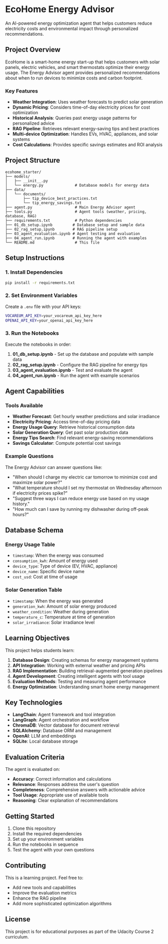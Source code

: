 # EcoHome Energy Advisor

An AI-powered energy optimization agent that helps customers reduce electricity costs and environmental impact through personalized recommendations.

## Project Overview

EcoHome is a smart-home energy start-up that helps customers with solar panels, electric vehicles, and smart thermostats optimize their energy usage. The Energy Advisor agent provides personalized recommendations about when to run devices to minimize costs and carbon footprint.

### Key Features

- **Weather Integration**: Uses weather forecasts to predict solar generation
- **Dynamic Pricing**: Considers time-of-day electricity prices for cost optimization
- **Historical Analysis**: Queries past energy usage patterns for personalized advice
- **RAG Pipeline**: Retrieves relevant energy-saving tips and best practices
- **Multi-device Optimization**: Handles EVs, HVAC, appliances, and solar systems
- **Cost Calculations**: Provides specific savings estimates and ROI analysis

## Project Structure

```
ecohome_starter/
├── models/
│   ├── __init__.py
│   └── energy.py              # Database models for energy data
├── data/
│   └── documents/
│       ├── tip_device_best_practices.txt
│       └── tip_energy_savings.txt
├── agent.py                   # Main Energy Advisor agent
├── tools.py                   # Agent tools (weather, pricing, database, RAG)
├── requirements.txt           # Python dependencies
├── 01_db_setup.ipynb         # Database setup and sample data
├── 02_rag_setup.ipynb        # RAG pipeline setup
├── 03_agent_evaluation.ipynb # Agent testing and evaluation
├── 04_agent_run.ipynb        # Running the agent with examples
└── README.md                  # This file
```

## Setup Instructions

### 1. Install Dependencies

```bash
pip install -r requirements.txt
```

### 2. Set Environment Variables

Create a `.env` file with your API keys:

```bash
VOCAREUM_API_KEY=your_vocareum_api_key_here
OPENAI_API_KEY=your_openai_api_key_here
```

### 3. Run the Notebooks

Execute the notebooks in order:

1. **01_db_setup.ipynb** - Set up the database and populate with sample data
2. **02_rag_setup.ipynb** - Configure the RAG pipeline for energy tips
3. **03_agent_evaluation.ipynb** - Test and evaluate the agent
4. **04_agent_run.ipynb** - Run the agent with example scenarios

## Agent Capabilities

### Tools Available

- **Weather Forecast**: Get hourly weather predictions and solar irradiance
- **Electricity Pricing**: Access time-of-day pricing data
- **Energy Usage Query**: Retrieve historical consumption data
- **Solar Generation Query**: Get past solar production data
- **Energy Tips Search**: Find relevant energy-saving recommendations
- **Savings Calculator**: Compute potential cost savings

### Example Questions

The Energy Advisor can answer questions like:

- "When should I charge my electric car tomorrow to minimize cost and maximize solar power?"
- "What temperature should I set my thermostat on Wednesday afternoon if electricity prices spike?"
- "Suggest three ways I can reduce energy use based on my usage history."
- "How much can I save by running my dishwasher during off-peak hours?"

## Database Schema

### Energy Usage Table
- `timestamp`: When the energy was consumed
- `consumption_kwh`: Amount of energy used
- `device_type`: Type of device (EV, HVAC, appliance)
- `device_name`: Specific device name
- `cost_usd`: Cost at time of usage

### Solar Generation Table
- `timestamp`: When the energy was generated
- `generation_kwh`: Amount of solar energy produced
- `weather_condition`: Weather during generation
- `temperature_c`: Temperature at time of generation
- `solar_irradiance`: Solar irradiance level

## Learning Objectives

This project helps students learn:

1. **Database Design**: Creating schemas for energy management systems
2. **API Integration**: Working with external weather and pricing APIs
3. **RAG Implementation**: Building retrieval-augmented generation pipelines
4. **Agent Development**: Creating intelligent agents with tool usage
5. **Evaluation Methods**: Testing and measuring agent performance
6. **Energy Optimization**: Understanding smart home energy management

## Key Technologies

- **LangChain**: Agent framework and tool integration
- **LangGraph**: Agent orchestration and workflow
- **ChromaDB**: Vector database for document retrieval
- **SQLAlchemy**: Database ORM and management
- **OpenAI**: LLM and embeddings
- **SQLite**: Local database storage

## Evaluation Criteria

The agent is evaluated on:

- **Accuracy**: Correct information and calculations
- **Relevance**: Responses address the user's question
- **Completeness**: Comprehensive answers with actionable advice
- **Tool Usage**: Appropriate use of available tools
- **Reasoning**: Clear explanation of recommendations

## Getting Started

1. Clone this repository
2. Install the required dependencies
3. Set up your environment variables
4. Run the notebooks in sequence
5. Test the agent with your own questions

## Contributing

This is a learning project. Feel free to:
- Add new tools and capabilities
- Improve the evaluation metrics
- Enhance the RAG pipeline
- Add more sophisticated optimization algorithms

## License

This project is for educational purposes as part of the Udacity Course 2 curriculum.
